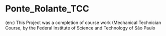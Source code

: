 # Ponte_Rolante_TCC
(en:)
This Project was a completion of course work (Mechanical Technician Course, by the Federal Institute of Science and Technology of São Paulo
